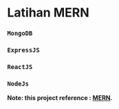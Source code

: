 # Latihan MERN

### `MongoDB`

### `ExpressJS`

### `ReactJS`

### `NodeJs`

**Note: this project reference : [MERN](https://www.freecodecamp.org/).**
